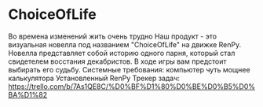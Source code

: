 # ChoiceOfLife
Во времена изменений жить очень трудно
Наш продукт - это визуальная новелла под названием "ChoiceOfLife" на движке RenPy. Новелла представляет собой историю одного парня, который стал свидетелем восстания декабристов. В ходе игры вам предстоит выбирать его судьбу. 
Системные требования: компьютер чуть мощнее калькулятора
                      Установленный RenPy
Трекер задач: https://trello.com/b/7As1QE8C/%D0%BF%D1%80%D0%BE%D0%B5%D0%BA%D1%82                      
